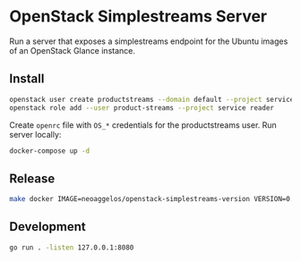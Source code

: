 # OpenStack Simplestreams Server

Run a server that exposes a simplestreams endpoint for the Ubuntu images of an OpenStack Glance instance.

## Install

```bash
openstack user create productstreams --domain default --project service --password-prompt
openstack role add --user product-streams --project service reader
```

Create `openrc` file with `OS_*` credentials for the productstreams user. Run server locally:

```bash
docker-compose up -d
```

## Release

```bash
make docker IMAGE=neoaggelos/openstack-simplestreams-version VERSION=0.1.0
```

## Development

```bash
go run . -listen 127.0.0.1:8080
```
